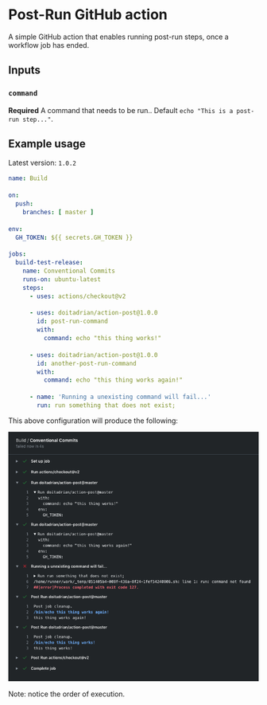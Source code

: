# Post-Run GitHub action

A simple GitHub action that enables running post-run steps, once a workflow job has ended.

## Inputs

### `command`

**Required** A command that needs to be run.. Default `echo "This is a post-run step..."`.

## Example usage
Latest version: `1.0.2`

```yaml
name: Build

on:
  push:
    branches: [ master ]

env:
  GH_TOKEN: ${{ secrets.GH_TOKEN }}

jobs:
  build-test-release:
    name: Conventional Commits
    runs-on: ubuntu-latest
    steps:
      - uses: actions/checkout@v2
    
      - uses: doitadrian/action-post@1.0.0
        id: post-run-command
        with:
          command: echo "this thing works!"

      - uses: doitadrian/action-post@1.0.0
        id: another-post-run-command
        with:
          command: echo "this thing works again!"

      - name: 'Running a unexisting command will fail...'
        run: run something that does not exist;
```

This above configuration will produce the following:

![image](./docs/results.png)

Note: notice the order of execution.
